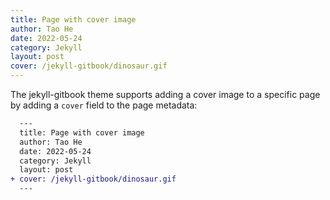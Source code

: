 ```yaml
---
title: Page with cover image
author: Tao He
date: 2022-05-24
category: Jekyll
layout: post
cover: /jekyll-gitbook/dinosaur.gif
---
```


The jekyll-gitbook theme supports adding a cover image to a specific page by adding
a `cover` field to the page metadata:

```diff
  ---
  title: Page with cover image
  author: Tao He
  date: 2022-05-24
  category: Jekyll
  layout: post
+ cover: /jekyll-gitbook/dinosaur.gif
  ---
```
